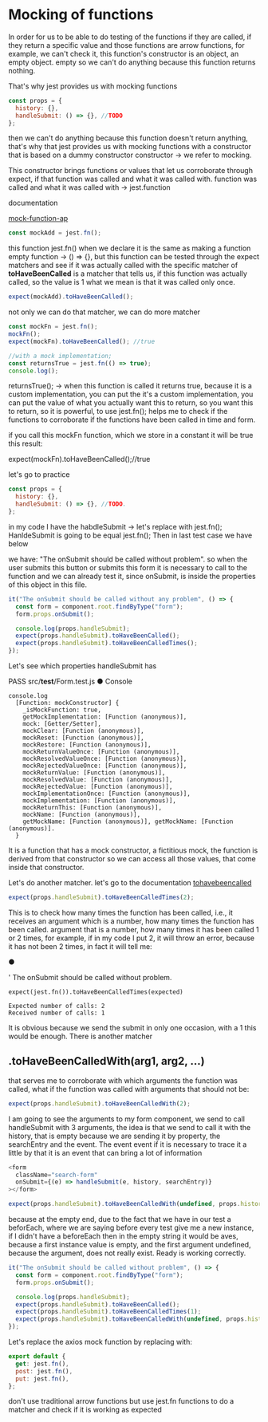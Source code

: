 # Mocking of functions

In order for us to be able to do testing of the functions if they are called, if they
return a specific value and those functions are arrow functions, for example,
we can't check it, this function's constructor is an object, an empty object.
empty so we can't do anything because this function returns nothing.

That's why jest provides us with mocking functions

```js
const props = {
  history: {},
  handleSubmit: () => {}, //TODO
};
```

then we can't do anything because this function doesn't return anything, that's why
that jest provides us with mocking functions with a constructor that is based on a dummy constructor
constructor -> we refer to mocking.

This constructor brings functions or values that let us corroborate through expect, if that function was called and what it was called with.
function was called and what it was called with -> jest.function

documentation

[mock-function-ap](https://jestjs.io/docs/mock-function-api/#jestfnimplementation)

```js
const mockAdd = jest.fn();
```

this function jest.fn() when we declare it is the same as making a function
empty function -> () => {}, but this function can be tested through the expect matchers
and see if it was actually called with the specific matcher of **toHaveBeenCalled** is a
matcher that tells us, if this function was actually called, so the value is 1
what we mean is that it was called only once.

```js
expect(mockAdd).toHaveBeenCalled();
```

not only we can do that matcher, we can do more matcher

```js
const mockFn = jest.fn();
mockFn();
expect(mockFn).toHaveBeenCalled(); //true

//with a mock implementation;
const returnsTrue = jest.fn(() => true);
console.log();
```

returnsTrue(); -> when this function is called it returns true, because it is a custom implementation, you can put the
it's a custom implementation, you can put the value of what you actually want this to return, so
you want this to return, so it is powerful, to use jest.fn(); helps me to check if the functions
to corroborate if the functions have been called in time and form.

if you call this mockFn function, which we store in a constant it will be true
this result:

expect(mockFn).toHaveBeenCalled();//true

let's go to practice

```js
const props = {
  history: {},
  handleSubmit: () => {}, //TODO.
};
```

in my code I have the habdleSubmit -> let's replace with jest.fn();
HanldeSubmit is going to be equal jest.fn();
Then in last test case we have below

we have: "The onSubmit should be called without problem".
so when the user submits this button or submits this form
it is necessary to call to the function and we can already test it, since onSubmit, is
inside the properties of this object in this file.

```js
it("The onSubmit should be called without any problem", () => {
  const form = component.root.findByType("form");
  form.props.onSubmit();

  console.log(props.handleSubmit);
  expect(props.handleSubmit).toHaveBeenCalled();
  expect(props.handleSubmit).toHaveBeenCalledTimes();
});
```

Let's see which properties handleSubmit has

PASS src/**test**/Form.test.js
● Console

    console.log
      [Function: mockConstructor] {
        _isMockFunction: true,
        getMockImplementation: [Function (anonymous)],
        mock: [Getter/Setter],
        mockClear: [Function (anonymous)],
        mockReset: [Function (anonymous)],
        mockRestore: [Function (anonymous)],
        mockReturnValueOnce: [Function (anonymous)],
        mockResolvedValueOnce: [Function (anonymous)],
        mockRejectedValueOnce: [Function (anonymous)],
        mockReturnValue: [Function (anonymous)],
        mockResolvedValue: [Function (anonymous)],
        mockRejectedValue: [Function (anonymous)],
        mockImplementationOnce: [Function (anonymous)],
        mockImplementation: [Function (anonymous)],
        mockReturnThis: [Function (anonymous)],
        mockName: [Function (anonymous)],
        getMockName: [Function (anonymous)], getMockName: [Function (anonymous)].
      }

It is a function that has a mock constructor, a fictitious mock, the function
is derived from that constructor so we can access all those values,
that come inside that constructor.

Let's do another matcher. let's go to the documentation
[tohavebeencalled](https://jestjs.io/docs/expect#tohavebeencalled)

```js
expect(props.handleSubmit).toHaveBeenCalledTimes(2);
```

This is to check how many times the function has been called, i.e., it receives an argument which is a number, how many times the function has been called.
argument that is a number, how many times it has been called 1 or 2 times, for example,
if in my code I put 2, it will throw an error, because it has not been 2 times,
in fact it will tell me:

● <Form /> ' The onSubmit should be called without problem.

    expect(jest.fn()).toHaveBeenCalledTimes(expected)

    Expected number of calls: 2
    Received number of calls: 1

It is obvious because we send the submit in only one occasion, with a 1 this would be enough.
There is another matcher

## .toHaveBeenCalledWith(arg1, arg2, ...)

that serves me to corroborate with which arguments the function was called, what if
the function was called with arguments that should not be:

```js
expect(props.handleSubmit).toHaveBeenCalledWith(2);
```

I am going to see the arguments to my form component, we send to call handleSubmit
with 3 arguments, the idea is that we send to call it with the history, that is empty
because we are sending it by property, the searchEntry and the event. The event
event if it is necessary to trace it a little by that it is an event that can bring a lot of
information

```js
<form
  className="search-form"
  onSubmit={(e) => handleSubmit(e, history, searchEntry)}
></form>
```

```js
expect(props.handleSubmit).toHaveBeenCalledWith(undefined, props.history, "");
```

because at the empty end, due to the fact that we have in our test a beforEach, where
we are saying before every test give me a new instance, if I didn't have a
beforeEach then in the empty string it would be aves, because a first instance
value is empty, and the first argument undefined, because the argument,
does not really exist. Ready is working correctly.

```js
it("The onSubmit should be called without problem", () => {
  const form = component.root.findByType("form");
  form.props.onSubmit();

  console.log(props.handleSubmit);
  expect(props.handleSubmit).toHaveBeenCalled();
  expect(props.handleSubmit).toHaveBeenCalledTimes(1);
  expect(props.handleSubmit).toHaveBeenCalledWith(undefined, props.history, "");
});
```

Let's replace the axios mock function by replacing with:

```js
export default {
  get: jest.fn(),
  post: jest.fn(),
  put: jest.fn(),
};
```

don't use traditional arrow functions but use jest.fn functions to do a
matcher and check if it is working as expected
